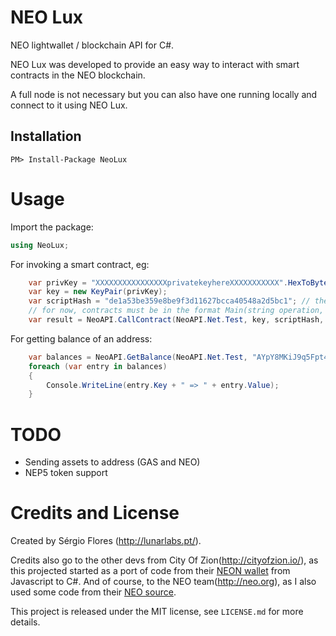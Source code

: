 # NEO Lux
NEO lightwallet / blockchain API for C#.

NEO Lux was developed to provide an easy way to interact with smart contracts in the NEO blockchain. 

A full node is not necessary but you can also have one running locally and connect to it using NEO Lux.

## Installation

    PM> Install-Package NeoLux

# Usage

Import the package:

```c#
using NeoLux;
```

For invoking a smart contract, eg:

```c#
	var privKey = "XXXXXXXXXXXXXXXXprivatekeyhereXXXXXXXXXXX".HexToBytes();	 // can be any valid private key
	var key = new KeyPair(privKey);
	var scriptHash = "de1a53be359e8be9f3d11627bcca40548a2d5bc1"; // the scriptHash of the smart contract you want to use	
	// for now, contracts must be in the format Main(string operation, object[] args)
	var result = NeoAPI.CallContract(NeoAPI.Net.Test, key, scriptHash, "registerMailbox", new object[] { "ABCDE", "demo@phantasma.io" });
```

For getting balance of an address:

```c#
	var balances = NeoAPI.GetBalance(NeoAPI.Net.Test, "AYpY8MKiJ9q5Fpt4EeQQmoYRHxdNHzwWHk");
	foreach (var entry in balances)
	{
		Console.WriteLine(entry.Key + " => " + entry.Value);
	}
```

# TODO

* Sending assets to address (GAS and NEO)
* NEP5 token support

# Credits and License

Created by Sérgio Flores (<http://lunarlabs.pt/>).

Credits also go to the other devs from City Of Zion(<http://cityofzion.io/>), as this projected started as a port of code from their [NEON wallet](https://github.com/CityOfZion/neon-wallet) from Javascript to C#.
And of course, to the NEO team(<http://neo.org>), as I also used some code from their [NEO source](https://github.com/neo-project/neo).

This project is released under the MIT license, see `LICENSE.md` for more details.